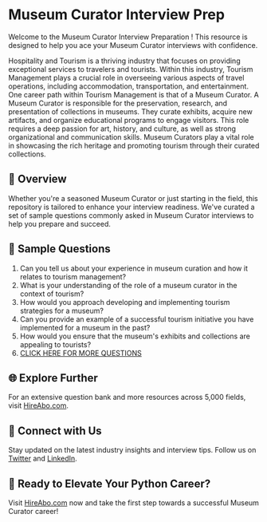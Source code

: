 # Museum Curator Interview Prep

Welcome to the Museum Curator Interview Preparation ! This resource is designed to help you ace your Museum Curator interviews with confidence.

Hospitality and Tourism is a thriving industry that focuses on providing exceptional services to travelers and tourists. Within this industry, Tourism Management plays a crucial role in overseeing various aspects of travel operations, including accommodation, transportation, and entertainment. One career path within Tourism Management is that of a Museum Curator. A Museum Curator is responsible for the preservation, research, and presentation of collections in museums. They curate exhibits, acquire new artifacts, and organize educational programs to engage visitors. This role requires a deep passion for art, history, and culture, as well as strong organizational and communication skills. Museum Curators play a vital role in showcasing the rich heritage and promoting tourism through their curated collections.

## 🚀 Overview

Whether you're a seasoned Museum Curator or just starting in the field, this repository is tailored to enhance your interview readiness. We've curated a set of sample questions commonly asked in Museum Curator interviews to help you prepare and succeed.

## 📝 Sample Questions

1. Can you tell us about your experience in museum curation and how it relates to tourism management?
2. What is your understanding of the role of a museum curator in the context of tourism?
3. How would you approach developing and implementing tourism strategies for a museum?
4. Can you provide an example of a successful tourism initiative you have implemented for a museum in the past?
5. How would you ensure that the museum's exhibits and collections are appealing to tourists?
6. [CLICK HERE FOR MORE QUESTIONS](https://hireabo.com/job/11_1_11/Museum%20Curator)

## 🌐 Explore Further

For an extensive question bank and more resources across 5,000 fields, visit [HireAbo.com](https://www.hireabo.com).

## 📱 Connect with Us

Stay updated on the latest industry insights and interview tips. Follow us on [Twitter](https://twitter.com/hireabo) and [LinkedIn](https://www.linkedin.com/in/hire-abo-3609972a8/).

## 🚀 Ready to Elevate Your Python Career?

Visit [HireAbo.com](https://www.hireabo.com) now and take the first step towards a successful Museum Curator career!